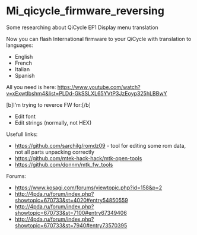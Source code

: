# Mi_qicycle_firmware_reversing
Some researching about QiCycle EF1 Display menu translation

Now you can flash International firmware to your QiCycle with translation to languages:
- English
- French
- Italian
- Spanish

All you need is here: 
https://www.youtube.com/watch?v=xExwtIbshm4&list=PLDd-GkSSLXL65YVtP3JzEoyp325hLBBwY


[b]I'm trying to reverce FW for:[/b]
- Edit font
- Edit strings (normally, not HEX)



Usefull links:

- https://github.com/sarchilg/romdz09 - tool for editing some rom data, not all parts unpacking correctly
- https://github.com/mtek-hack-hack/mtk-open-tools
- https://github.com/donnm/mtk_fw_tools

Forums: 
- https://www.kosagi.com/forums/viewtopic.php?id=158&p=2
- http://4pda.ru/forum/index.php?showtopic=670733&st=4020#entry54850559
- http://4pda.ru/forum/index.php?showtopic=670733&st=7100#entry67349406
- http://4pda.ru/forum/index.php?showtopic=670733&st=7940#entry73570395
